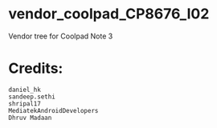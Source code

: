 # vendor_coolpad_CP8676_I02
Vendor tree for Coolpad Note 3

# Credits:
	daniel_hk
	sandeep.sethi
	shripal17
	MediatekAndroidDevelopers
	Dhruv Madaan
